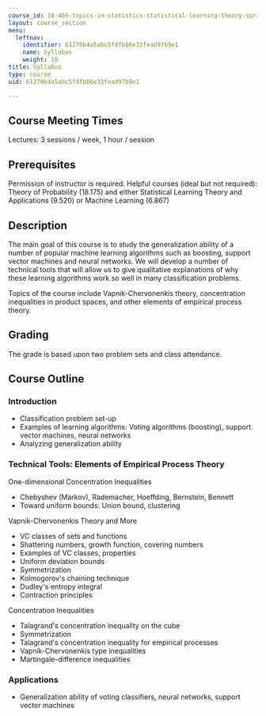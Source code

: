 ```yaml
---
course_id: 18-465-topics-in-statistics-statistical-learning-theory-spring-2007
layout: course_section
menu:
  leftnav:
    identifier: 61270b4a5abc5fdfb06e32fead97b9e1
    name: Syllabus
    weight: 10
title: Syllabus
type: course
uid: 61270b4a5abc5fdfb06e32fead97b9e1

---
```


Course Meeting Times
--------------------

Lectures: 3 sessions / week, 1 hour / session

Prerequisites
-------------

Permission of instructor is required. Helpful courses (ideal but not required): Theory of Probability (18.175) and either Statistical Learning Theory and Applications (9.520) or Machine Learning (6.867)

Description
-----------

The main goal of this course is to study the generalization ability of a number of popular machine learning algorithms such as boosting, support vector machines and neural networks. We will develop a number of technical tools that will allow us to give qualitative explanations of why these learning algorithms work so well in many classification problems.

Topics of the course include Vapnik-Chervonenkis theory, concentration inequalities in product spaces, and other elements of empirical process theory.

Grading
-------

The grade is based upon two problem sets and class attendance.

Course Outline
--------------

### Introduction

*   Classification problem set-up
*   Examples of learning algorithms: Voting algorithms (boosting), support vector machines, neural networks
*   Analyzing generalization ability

### Technical Tools: Elements of Empirical Process Theory

One-dimensional Concentration Inequalities

*   Chebyshev (Markov), Rademacher, Hoeffding, Bernstein, Bennett
*   Toward uniform bounds: Union bound, clustering

Vapnik-Chervonenkis Theory and More

*   VC classes of sets and functions
*   Shattering numbers, growth function, covering numbers
*   Examples of VC classes, properties
*   Uniform deviation bounds
*   Symmetrization
*   Kolmogorov's chaining technique
*   Dudley's entropy integral
*   Contraction principles

Concentration Inequalities

*   Talagrand's concentration inequality on the cube
*   Symmetrization
*   Talagrand's concentration inequality for empirical processes
*   Vapnik-Chervonenkis type inequalities
*   Martingale-difference inequalities

### Applications

*   Generalization ability of voting classifiers, neural networks, support vector machines